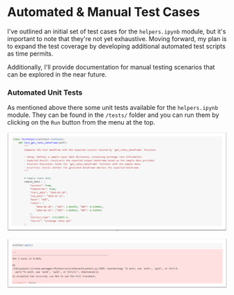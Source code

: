 # Automated & Manual Test Cases

I've outlined an initial set of test cases for the ```helpers.ipynb``` module, but it's important to note that they're not yet exhaustive. Moving forward, my plan is to expand the test coverage by developing additional automated test scripts as time permits.

Additionally, I'll provide documentation for manual testing scenarios that can be explored in the near future.

### Automated Unit Tests

As mentioned above there some unit tests available for the ```helpers.ipynb``` module. They can be found in the ```/tests/``` folder and you can run them by clicking on the ```Run``` button from the menu at the top.

![Image](./img/unit-test-1.png)

![Image](./img/unit-test-2.png)
